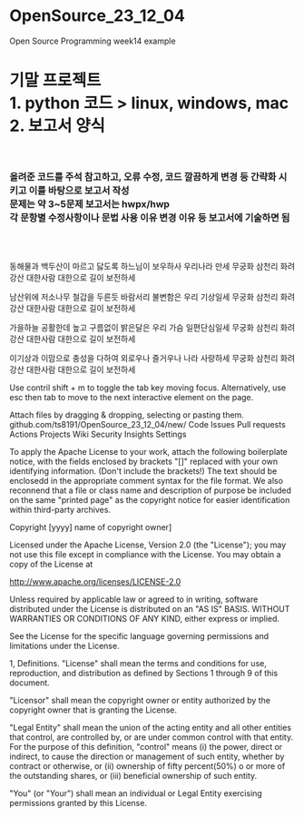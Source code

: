 # OpenSource_23_12_04
Open Source Programming week14 example
<h1><b> 기말 프로젝트 <br> 1. python 코드 > linux, windows, mac <br> 2. 보고서 양식 </b> </h1>
<br> <h3>
 올려준 코드를 주석 참고하고, 오류 수정, 코드 깔끔하게 변경 등 간략화 시키고 이를 바탕으로 보고서 작성 <br>
 문제는 약 3~5문제 보고서는 hwpx/hwp <br>
 각 문항별 수정사항이나 문법 사용 이유 변경 이유 등 보고서에 기술하면 됨
</h3><br> <br>

동해물과 백두산이 마르고 닳도록
하느님이 보우하사 우리나라 만세
무궁화 삼천리 화려강산 
대한사람 대한으로 길이 보전하세

남산위에 저소나무 철갑을 두른듯
바람서리 불변함은 우리 기상일세
무궁화 삼천리 화려강산 
대한사람 대한으로 길이 보전하세

가을하늘 공활한데 높고 구름없이
밝은달은 우리 가슴 일편단심일세
무궁화 삼천리 화려강산
대한사람 대한으로 길이 보전하세

이기상과 이맘으로 충성을 다하여 
외로우나 즐거우나 나라 사랑하세
무궁화 삼천리 화려강산
대한사람 대한으로 길이 보전하세

Use contril shift + m to toggle the tab key moving focus. Alternatively, use esc then tab to move to the next interactive element on the page.

Attach files by dragging & dropping, selecting or pasting them. 
github.com/ts8191/OpenSource_23_12_04/new/
Code Issues Pull requests Actions Projects Wiki Security Insights Settings 

To apply the Apache License to your work, attach the following boilerplate notice, with the fields enclosed by brackets "[]" 
replaced with your own identifying information. (Don't include the brackets!) The text should be enclosedd in the appropriate
comment syntax for the file format. We also reconnend that a file or class name and description of purpose be included on the
same "printed page" as the copyright notice for easier identification within third-party archives.

 Copyright [yyyy] name of copyright owner]

 Licensed under the Apache License, Version 2.0 (the "License");
 you may not use this file except in compliance with the License.
 You may obtain a copy of the License at

  http://www.apache.org/licenses/LICENSE-2.0

 Unless required by applicable law or agreed to in writing, software
 distributed under the License is distributed on an "AS IS" BASIS.
 WITHOUT WARRANTIES OR CONDITIONS OF ANY KIND, either express or implied.

 See the License for the specific language governing permissions and limitations under the License.
 
1, Definitions.
"License" shall mean the terms and conditions for use, reproduction, and distribution as defined by Sections 1 through 9 of this document.

"Licensor" shall mean the copyright owner or entity authorized by the copyright owner that is granting the License.

"Legal Entity" shall mean the union of the acting entity and all other entities that control, are controlled by, or are under
common control with that entity. For the purpose of this definition, "control" means (i) the power, direct or indirect,
to cause the direction or management of such entity, whether by contract or otherwise, or (ii) ownership of fifty percent(50%) o
or more of the outstanding shares, or (iii) beneficial ownership of such entity.

"You" (or "Your") shall mean an individual or Legal Entity exercising permissions granted by this License.





 
